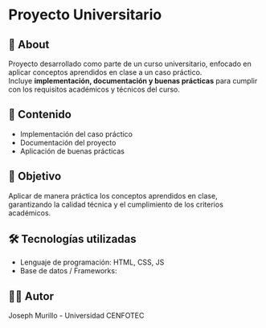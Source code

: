 # Proyecto Universitario

## 📌 About
Proyecto desarrollado como parte de un curso universitario, enfocado en aplicar conceptos aprendidos en clase a un caso práctico.  
Incluye **implementación, documentación y buenas prácticas** para cumplir con los requisitos académicos y técnicos del curso.

## 🚀 Contenido
- Implementación del caso práctico
- Documentación del proyecto
- Aplicación de buenas prácticas

## 🎯 Objetivo
Aplicar de manera práctica los conceptos aprendidos en clase, garantizando la calidad técnica y el cumplimiento de los criterios académicos.

## 🛠️ Tecnologías utilizadas
- Lenguaje de programación: HTML, CSS, JS
- Base de datos / Frameworks:

## 👨‍🎓 Autor
Joseph Murillo -  Universidad CENFOTEC
